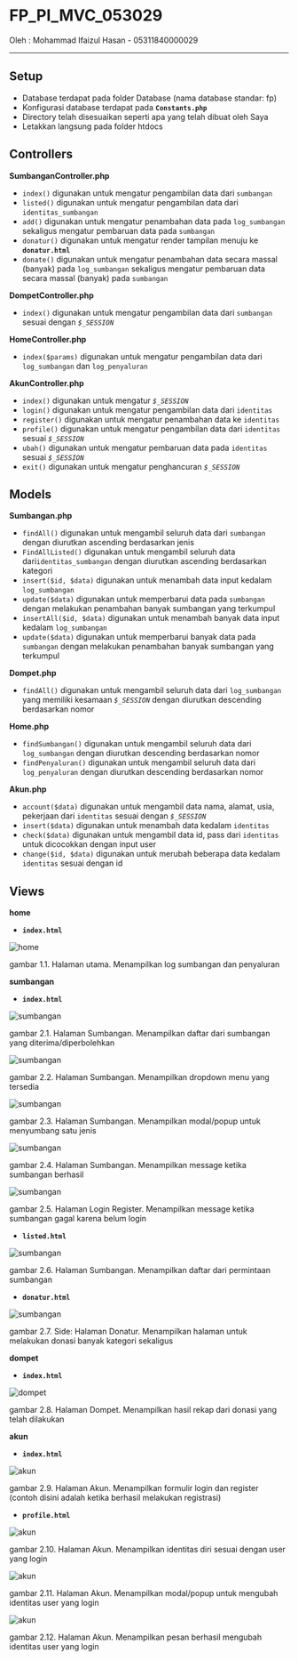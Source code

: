 # FP_PI_MVC_053029

Oleh : Mohammad Ifaizul Hasan - 05311840000029

---
## Setup
* Database terdapat pada folder Database (nama database standar: fp)
* Konfigurasi database terdapat pada **`Constants.php`**
* Directory telah disesuaikan seperti apa yang telah dibuat oleh Saya
* Letakkan langsung pada folder htdocs

## Controllers
**SumbanganController.php**
* `index()` digunakan untuk mengatur pengambilan data dari `sumbangan`
* `listed()` digunakan untuk mengatur pengambilan data dari `identitas_sumbangan`
* `add()` digunakan untuk mengatur penambahan data pada `log_sumbangan` sekaligus mengatur pembaruan data pada `sumbangan`
* `donatur()` digunakan untuk mengatur render tampilan menuju ke **`donatur.html`**
* `donate()` digunakan untuk mengatur penambahan data secara massal (banyak) pada `log_sumbangan` sekaligus mengatur pembaruan data secara massal (banyak) pada `sumbangan`

**DompetController.php**
* `index()` digunakan untuk mengatur pengambilan data dari `sumbangan` sesuai dengan *`$_SESSION`*

**HomeController.php**
* `index($params)` digunakan untuk mengatur pengambilan data dari `log_sumbangan` dan `log_penyaluran`

**AkunController.php**
* `index()` digunakan untuk mengatur *`$_SESSION`*
* `login()` digunakan untuk mengatur pengambilan data dari `identitas`
* `register()` digunakan untuk mengatur penambahan data ke `identitas`
* `profile()` digunakan untuk mengatur pengambilan data dari `identitas` sesuai *`$_SESSION`*
* `ubah()` digunakan untuk mengatur pembaruan data pada `identitas` sesuai *`$_SESSION`*
* `exit()` digunakan untuk mengatur penghancuran *`$_SESSION`*

## Models
**Sumbangan.php**
* `findAll()` digunakan untuk mengambil seluruh data dari `sumbangan` dengan diurutkan ascending berdasarkan jenis
* `FindAllListed()` digunakan untuk mengambil seluruh data dari`identitas_sumbangan` dengan diurutkan ascending berdasarkan kategori
* `insert($id, $data)` digunakan untuk menambah data input kedalam `log_sumbangan`
* `update($data)` digunakan untuk memperbarui data pada `sumbangan` dengan melakukan penambahan banyak sumbangan yang terkumpul
* `insertAll($id, $data)` digunakan untuk menambah banyak data input kedalam `log_sumbangan`
* `update($data)` digunakan untuk memperbarui banyak data pada `sumbangan` dengan melakukan penambahan banyak sumbangan yang terkumpul

**Dompet.php**
* `findAll()` digunakan untuk mengambil seluruh data dari `log_sumbangan` yang memiliki kesamaan *`$_SESSION`* dengan diurutkan descending berdasarkan nomor

**Home.php**
* `findSumbangan()` digunakan untuk mengambil seluruh data dari `log_sumbangan` dengan diurutkan descending berdasarkan nomor
* `findPenyaluran()` digunakan untuk mengambil seluruh data dari `log_penyaluran` dengan diurutkan descending berdasarkan nomor

**Akun.php**
* `account($data)` digunakan untuk mengambil data nama, alamat, usia, pekerjaan dari `identitas` sesuai dengan *`$_SESSION`*
* `insert($data)` digunakan untuk menambah data kedalam `identitas`
* `check($data)` digunakan untuk mengambil data id, pass dari `identitas` untuk dicocokkan dengan input user
* `change($id, $data)` digunakan untuk merubah beberapa data kedalam `identitas` sesuai dengan id

## Views
**home**
* **`index.html`**

![home](/image/1home.png)

gambar 1.1. Halaman utama. Menampilkan log sumbangan dan penyaluran

**sumbangan**
* **`index.html`**

![sumbangan](/image/2sumbangan.png)

gambar 2.1. Halaman Sumbangan. Menampilkan daftar dari sumbangan yang diterima/diperbolehkan

![sumbangan](/image/3sumbangankomoditas.png)

gambar 2.2. Halaman Sumbangan. Menampilkan dropdown menu yang tersedia

![sumbangan](/image/5sumbanganmenyumbang.png)

gambar 2.3. Halaman Sumbangan. Menampilkan modal/popup untuk menyumbang satu jenis

![sumbangan](/image/6sumbanganberhasil.png)

gambar 2.4. Halaman Sumbangan. Menampilkan message ketika sumbangan berhasil

![sumbangan](/image/8sumbangangagal.png)

gambar 2.5. Halaman Login Register. Menampilkan message ketika sumbangan gagal karena belum login

* **`listed.html`**

![sumbangan](/image/4sumbanganpermintaan.png)

gambar 2.6. Halaman Sumbangan. Menampilkan daftar dari permintaan sumbangan

* **`donatur.html`**

![sumbangan](/image/7sumbanganbanyak.png)

gambar 2.7. Side: Halaman Donatur. Menampilkan halaman untuk melakukan donasi banyak kategori sekaligus

**dompet**
* **`index.html`**

![dompet](/image/10dompetrekap.png)

gambar 2.8. Halaman Dompet. Menampilkan hasil rekap dari donasi yang telah dilakukan

**akun**
* **`index.html`**

![akun](/image/9akunregisterberhasil.png)

gambar 2.9. Halaman Akun. Menampilkan formulir login dan register (contoh disini adalah ketika berhasil melakukan registrasi)

* **`profile.html`**

![akun](/image/11akunprofile.png)

gambar 2.10. Halaman Akun. Menampilkan identitas diri sesuai dengan user yang login

![akun](/image/12akunedit.png)

gambar 2.11. Halaman Akun. Menampilkan modal/popup untuk mengubah identitas user yang login

![akun](/image/13akuneditberhasil.png)

gambar 2.12. Halaman Akun. Menampilkan pesan berhasil mengubah identitas user yang login
